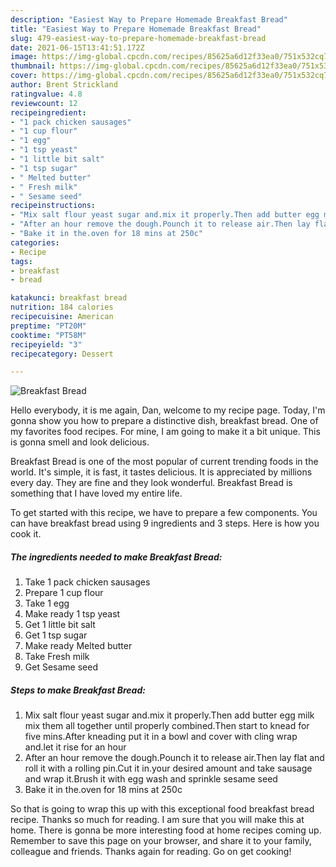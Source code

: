 ```yaml
---
description: "Easiest Way to Prepare Homemade Breakfast Bread"
title: "Easiest Way to Prepare Homemade Breakfast Bread"
slug: 479-easiest-way-to-prepare-homemade-breakfast-bread
date: 2021-06-15T13:41:51.172Z
image: https://img-global.cpcdn.com/recipes/85625a6d12f33ea0/751x532cq70/breakfast-bread-recipe-main-photo.jpg
thumbnail: https://img-global.cpcdn.com/recipes/85625a6d12f33ea0/751x532cq70/breakfast-bread-recipe-main-photo.jpg
cover: https://img-global.cpcdn.com/recipes/85625a6d12f33ea0/751x532cq70/breakfast-bread-recipe-main-photo.jpg
author: Brent Strickland
ratingvalue: 4.8
reviewcount: 12
recipeingredient:
- "1 pack chicken sausages"
- "1 cup flour"
- "1 egg"
- "1 tsp yeast"
- "1 little bit salt"
- "1 tsp sugar"
- " Melted butter"
- " Fresh milk"
- " Sesame seed"
recipeinstructions:
- "Mix salt flour yeast sugar and.mix it properly.Then add butter egg milk mix them all together until properly combined.Then start to knead for five mins.After kneading put it in a bowl and cover with cling wrap and.let it rise for an hour"
- "After an hour remove the dough.Pounch it to release air.Then lay flat and roll it with a rolling pin.Cut it in.your desired amount and take sausage and wrap it.Brush it with egg wash and sprinkle sesame seed"
- "Bake it in the.oven for 18 mins at 250c"
categories:
- Recipe
tags:
- breakfast
- bread

katakunci: breakfast bread 
nutrition: 184 calories
recipecuisine: American
preptime: "PT20M"
cooktime: "PT58M"
recipeyield: "3"
recipecategory: Dessert

---
```



![Breakfast Bread](https://img-global.cpcdn.com/recipes/85625a6d12f33ea0/751x532cq70/breakfast-bread-recipe-main-photo.jpg)

Hello everybody, it is me again, Dan, welcome to my recipe page. Today, I'm gonna show you how to prepare a distinctive dish, breakfast bread. One of my favorites food recipes. For mine, I am going to make it a bit unique. This is gonna smell and look delicious.



Breakfast Bread is one of the most popular of current trending foods in the world. It's simple, it is fast, it tastes delicious. It is appreciated by millions every day. They are fine and they look wonderful. Breakfast Bread is something that I have loved my entire life.


To get started with this recipe, we have to prepare a few components. You can have breakfast bread using 9 ingredients and 3 steps. Here is how you cook it.

<!--inarticleads1-->

##### The ingredients needed to make Breakfast Bread:

1. Take 1 pack chicken sausages
1. Prepare 1 cup flour
1. Take 1 egg
1. Make ready 1 tsp yeast
1. Get 1 little bit salt
1. Get 1 tsp sugar
1. Make ready  Melted butter
1. Take  Fresh milk
1. Get  Sesame seed




<!--inarticleads2-->

##### Steps to make Breakfast Bread:

1. Mix salt flour yeast sugar and.mix it properly.Then add butter egg milk mix them all together until properly combined.Then start to knead for five mins.After kneading put it in a bowl and cover with cling wrap and.let it rise for an hour
1. After an hour remove the dough.Pounch it to release air.Then lay flat and roll it with a rolling pin.Cut it in.your desired amount and take sausage and wrap it.Brush it with egg wash and sprinkle sesame seed
1. Bake it in the.oven for 18 mins at 250c




So that is going to wrap this up with this exceptional food breakfast bread recipe. Thanks so much for reading. I am sure that you will make this at home. There is gonna be more interesting food at home recipes coming up. Remember to save this page on your browser, and share it to your family, colleague and friends. Thanks again for reading. Go on get cooking!
